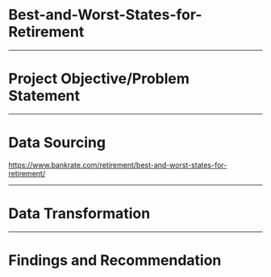 # Best-and-Worst-States-for-Retirement
----
# Project Objective/Problem Statement


----
# Data Sourcing 
https://www.bankrate.com/retirement/best-and-worst-states-for-retirement/

----
# Data Transformation

----
# Findings and Recommendation
